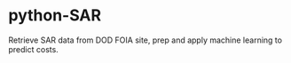 # python-SAR
Retrieve SAR data from DOD FOIA site, prep and apply machine learning to predict costs.

